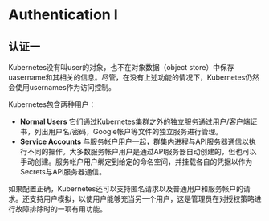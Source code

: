 # Authentication I

## 认证一

Kubernetes没有叫user的对象，也不在对象数据（object store）中保存uasername和其相关的信息。尽管，在没有上述功能的情况下，Kubernetes仍然会使用usernames作为访问控制。

Kubernetes包含两种用户：

* **Normal Users** 它们通过Kubernetes集群之外的独立服务通过用户/客户端证书，列出用户名/密码，Google帐户等文件的独立服务进行管理。
* **Service Accounts** 与服务帐户用户一起，群集内进程与API服务器通信以执行不同的操作。大多数服务帐户用户是通过API服务器自动创建的，但也可以手动创建。服务帐户用户绑定到给定的命名空间，并挂载各自的凭据以作为Secrets与API服务器通信。

如果配置正确，Kubernetes还可以支持匿名请求以及普通用户和服务帐户的请求。还支持用户模拟，以使用户能够充当另一个用户，这是管理员在对授权策略进行故障排除时的一项有用功能。



